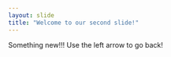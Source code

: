 ```yaml
---
layout: slide
title: "Welcome to our second slide!"
---
```

Something new!!!
Use the left arrow to go back!
